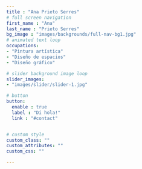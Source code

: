 ```yaml
---
title : "Ana Prieto Serres"
# full screen navigation
first_name : "Ana"
last_name : "Prieto Serres"
bg_image : "images/backgrounds/full-nav-bg1.jpg"
# animated text loop
occupations:
- "Pintura artística"
- "Diseño de espacios"
- "Diseño gráfico"

# slider background image loop
slider_images:
- "images/slider/slider-1.jpg"

# button
button:
  enable : true
  label : "Di hola!"
  link : "#contact"


# custom style
custom_class: ""
custom_attributes: ""
custom_css: ""

---
```


